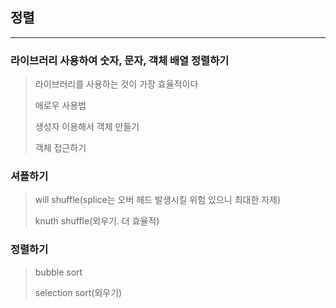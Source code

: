 ## 정렬
---

### 라이브러리 사용하여 숫자, 문자, 객체 배열 정렬하기

> 라이브러리를 사용하는 것이 가장 효율적이다
>
> 애로우 사용법
>
> 생성자 이용해서 객체 만들기
>
> 객체 접근하기


### 셔플하기

> will shuffle(splice는 오버 헤드 발생시킬 위험 있으니 최대한 자제)
>
> knuth shuffle(외우기. 더 효율적)


### 정렬하기

> bubble sort
>
> selection sort(외우기)
